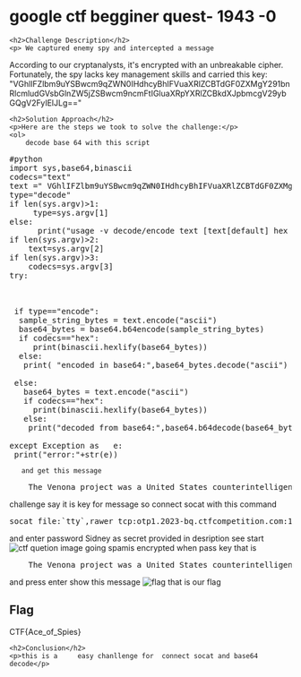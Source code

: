 
<!DOCTYPE html>
<html>

<body>
    <h1>google ctf begginer quest-  1943 -0</h1>

    <h2>Challenge Description</h2>
    <p> We captured enemy spy and intercepted a message 
According to our cryptanalysts, it's encrypted with
 an unbreakable cipher. Fortunately, the spy lacks
key management skills and carried this key: "VGhlIFZlbm9uYSBwcm9qZWN0IHdhcyBhIFVuaXRlZCBTdGF0ZXMgY291bnRlcmludGVsbGlnZW5jZSBwcm9ncmFtIGluaXRpYXRlZCBkdXJpbmcgV29ybGQgV2FyIElJLg=="

</p>
 
    <h2>Solution Approach</h2>
    <p>Here are the steps we took to solve the challenge:</p>
    <ol>
        decode base 64 with this script
<pre>
#python
import sys,base64,binascii
codecs="text"
text =" VGhlIFZlbm9uYSBwcm9qZWN0IHdhcyBhIFVuaXRlZCBTdGF0ZXMgY291bnRlcmludGVsbGlnZW5jZSBwcm9ncmFtIGluaXRpYXRlZCBkdXJpbmcgV29ybGQgV2FyIElJLg=="
type="decode"
if len(sys.argv)>1:
     type=sys.argv[1]
else:
      print("usage -v decode/encode text [text[default] hex base64]")
if len(sys.argv)>2:
    text=sys.argv[2]
if len(sys.argv)>3:
    codecs=sys.argv[3]       
try:

 
 
 if type=="encode":
  sample_string_bytes = text.encode("ascii") 
  base64_bytes = base64.b64encode(sample_string_bytes) 
  if codecs=="hex":
     print(binascii.hexlify(base64_bytes))
  else:  
   print( "encoded in base64:",base64_bytes.decode("ascii") )
 
 else:
   base64_bytes = text.encode("ascii") 
   if codecs=="hex":
     print(binascii.hexlify(base64_bytes))
   else: 
    print("decoded from base64:",base64.b64decode(base64_bytes) )
 
except Exception as   e:
 print("error:"+str(e)) 
</pre>
       and get this message
<pre>
    The Venona project was a United States counterintelligence program initiated during World War II.
</pre>
challenge say it is key for message 
so connect socat with this command
<pre>
socat file:`tty`,rawer tcp:otp1.2023-bq.ctfcompetition.com:1337
</pre>
 and enter password Sidney as secret provided in desription
see  start  <img src=" https://cybersecctf.github.io/blog/2024/googlectf/beginners-quest/1943/1/start0.png" alt="ctf quetion image" class="inline"/>
going spamis encrypted when pass  key that is
<pre>
    The Venona project was a United States counterintelligence program initiated during World War II.
</pre>
and press enter show this message
 <img src=" https://cybersecctf.github.io/blog/2024/googlectf/beginners-quest/1943/1/flag0.png" alt="flag" class="inline"/>
that is our flag
    </ol>
<br>
    <h2>Flag</h2>
    <p class="flag">CTF{Ace_of_Spies} 
</p>

    <h2>Conclusion</h2>
    <p>this is a     easy chanllenge for  connect socat and base64 decode</p>
</body>
</html>



